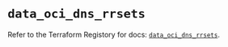 # `data_oci_dns_rrsets`

Refer to the Terraform Registory for docs: [`data_oci_dns_rrsets`](https://registry.terraform.io/providers/oracle/oci/6.18.0/docs/data-sources/dns_rrsets).
